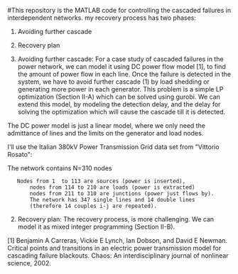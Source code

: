 #This repository is the MATLAB code for controlling the cascaded failures in interdependent networks.
my recovery process has two phases:


1) Avoiding further cascade
2) Recovery plan

1) Avoiding further cascade: For a case study of cascaded failures in the power network, we can model it using DC power flow model [1], to find the amount of power flow in each line.
Once the failure is detected in the system, we have to avoid further cascade (1) by load shedding or generating more power in each generator. This problem is a simple LP optimization (Section II-A) which can be solved using gurobi.
We can extend this model, by modeling the detection delay, and the delay for solving the optimization which will cause the cascade till it is detected.

The DC power model is just a linear model, where we only need the admittance of lines and the limits on the generator and load nodes.

I'll use the Italian 380kV Power Transmission Grid data set from "Vittorio Rosato":

The network contains N=310 nodes
               
       Nodes from 1  to 113 are sources (power is inserted),
           nodes from 114 to 210 are loads (power is extracted)
           nodes from 211 to 310 are junctions (power just flows by).
           The network has 347 single lines and 14 double lines
           (therefore 14 couples i-j are repeated).


2) Recovery plan: The recovery process, is more challenging. 
We can model it as mixed integer programming (Section II-B).

[1] Benjamin A Carreras, Vickie E Lynch, Ian Dobson, and David E Newman. Critical points and transitions in an electric power transmission model for cascading failure blackouts. Chaos: An interdisciplinary journal of nonlinear science, 2002.
